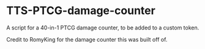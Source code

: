 # TTS-PTCG-damage-counter
A script for a 40-in-1 PTCG damage counter, to be added to a custom token.

Credit to RomyKing for the damage counter this was built off of.
